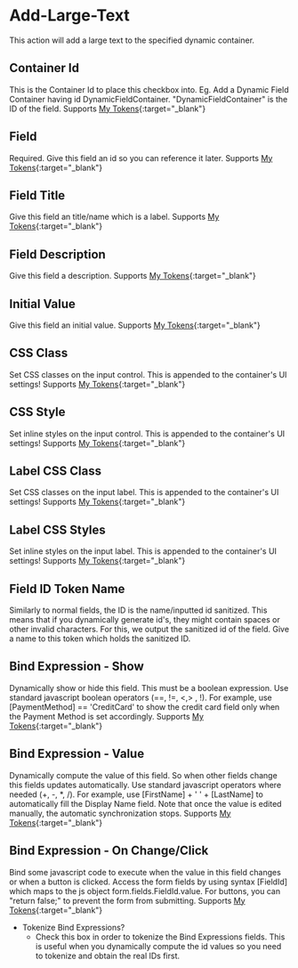 # Add-Large-Text

This action will add a large text to the specified dynamic container.

## Container Id

This is the Container Id to place this checkbox into. Eg. Add a Dynamic Field Container having id DynamicFieldContainer. "DynamicFieldContainer" is the ID of the field.
Supports [My Tokens](http://www.dnnsharp.com/dnn/modules/my-custom-tokens){:target="_blank"}

## Field

Required. Give this field an id so you can reference it later.
Supports [My Tokens](http://www.dnnsharp.com/dnn/modules/my-custom-tokens){:target="_blank"}

## Field Title

Give this field an title/name which is a label.
Supports [My Tokens](http://www.dnnsharp.com/dnn/modules/my-custom-tokens){:target="_blank"}

## Field Description

Give this field a description.
Supports [My Tokens](http://www.dnnsharp.com/dnn/modules/my-custom-tokens){:target="_blank"}

## Initial Value

Give this field an initial value.
Supports [My Tokens](http://www.dnnsharp.com/dnn/modules/my-custom-tokens){:target="_blank"}

## CSS Class

Set CSS classes on the input control. This is appended to the container's UI settings!
Supports [My Tokens](http://www.dnnsharp.com/dnn/modules/my-custom-tokens){:target="_blank"}

## CSS Style

Set inline styles on the input control. This is appended to the container's UI settings!
Supports [My Tokens](http://www.dnnsharp.com/dnn/modules/my-custom-tokens){:target="_blank"}

## Label CSS Class

Set CSS classes on the input label. This is appended to the container's UI settings!
Supports [My Tokens](http://www.dnnsharp.com/dnn/modules/my-custom-tokens){:target="_blank"}

## Label CSS Styles

Set inline styles on the input label. This is appended to the container's UI settings!
Supports [My Tokens](http://www.dnnsharp.com/dnn/modules/my-custom-tokens){:target="_blank"}

## Field ID Token Name

Similarly to normal fields, the ID is the name/inputted id sanitized. This means that if you dynamically generate id's, they might contain spaces or other invalid characters. For this, we output the sanitized id of the field. Give a name to this token which holds the sanitized ID.

## Bind Expression - Show

Dynamically show or hide this field. This must be a boolean expression. Use standard javascript boolean operators (==, !=, <,> , !). For example, use [PaymentMethod] == 'CreditCard' to show the credit card field only when the Payment Method is set accordingly.
Supports [My Tokens](http://www.dnnsharp.com/dnn/modules/my-custom-tokens){:target="_blank"}

## Bind Expression - Value

Dynamically compute the value of this field. So when other fields change this fields updates automatically. Use standard javascript operators where needed (+, -, *, /). For example, use [FirstName] + ' ' + [LastName] to automatically fill the Display Name field. Note that once the value is edited manually, the automatic synchronization stops.
Supports [My Tokens](http://www.dnnsharp.com/dnn/modules/my-custom-tokens){:target="_blank"}

## Bind Expression - On Change/Click

Bind some javascript code to execute when the value in this field changes or when a button is clicked. Access the form fields by using syntax [FieldId] which maps to the js object form.fields.FieldId.value. For buttons, you can "return false;" to prevent the form from submitting.
Supports [My Tokens](http://www.dnnsharp.com/dnn/modules/my-custom-tokens){:target="_blank"}

* Tokenize Bind Expressions?
    * Check this box in order to tokenize the Bind Expressions fields. This is useful when you dynamically compute the id values so you need to tokenize and obtain the real IDs first.